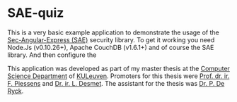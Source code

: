 # SAE-quiz

This is a very basic example application to demonstrate the usage of the [Sec-Angular-Express (SAE)](https://github.com/dietercastel/SAE) security library. To get it working you need Node.Js (v0.10.26+), Apache CouchDB (v1.6.1+) and of course the SAE library. And then configure the 

This application was developed as part of my master thesis at the [Computer Science Department](https://wms.cs.kuleuven.be/) of [KULeuven](http://www.kuleuven.be/kuleuven/). Promoters for this thesis were [Prof. dr. ir. F. Piessens](https://distrinet.cs.kuleuven.be/people/frank) and [Dr. ir. L. Desmet](https://distrinet.cs.kuleuven.be/people/lieven). The assistant for the thesis was [Dr. P. De Ryck](https://distrinet.cs.kuleuven.be/people/philippe).
